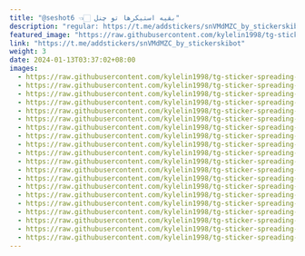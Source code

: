 ```yaml
---
title: "@seshot6 👈🏻 بقیه استیکرها تو چنل"
description: "regular: https://t.me/addstickers/snVMdMZC_by_stickerskibot"
featured_image: "https://raw.githubusercontent.com/kylelin1998/tg-sticker-spreading-worldwide-images/main/img/deda70ca-6ca2-445b-8194-66df8f83057e.jpg"
link: "https://t.me/addstickers/snVMdMZC_by_stickerskibot"
weight: 3
date: 2024-01-13T03:37:02+08:00
images:
  - https://raw.githubusercontent.com/kylelin1998/tg-sticker-spreading-worldwide-images/main/img/deda70ca-6ca2-445b-8194-66df8f83057e.jpg
  - https://raw.githubusercontent.com/kylelin1998/tg-sticker-spreading-worldwide-images/main/img/b2eb9aba-411d-48b5-ada6-5d4a8d4dee15.jpg
  - https://raw.githubusercontent.com/kylelin1998/tg-sticker-spreading-worldwide-images/main/img/dae7fcf5-c845-417b-a188-57851bcac2e0.jpg
  - https://raw.githubusercontent.com/kylelin1998/tg-sticker-spreading-worldwide-images/main/img/23087d79-ccfa-4720-8313-157cf130d65b.jpg
  - https://raw.githubusercontent.com/kylelin1998/tg-sticker-spreading-worldwide-images/main/img/c6515235-f817-4332-b971-3b344d7e12a9.jpg
  - https://raw.githubusercontent.com/kylelin1998/tg-sticker-spreading-worldwide-images/main/img/bf484ab5-406b-41b5-ad81-ec2fcd0e7453.jpg
  - https://raw.githubusercontent.com/kylelin1998/tg-sticker-spreading-worldwide-images/main/img/6bc9b0ad-633f-4cee-9a42-fb97ac94a76b.jpg
  - https://raw.githubusercontent.com/kylelin1998/tg-sticker-spreading-worldwide-images/main/img/14505704-eefd-4111-aa27-93ba6d355c32.jpg
  - https://raw.githubusercontent.com/kylelin1998/tg-sticker-spreading-worldwide-images/main/img/38e61bce-3572-4415-ad16-98377b58460d.jpg
  - https://raw.githubusercontent.com/kylelin1998/tg-sticker-spreading-worldwide-images/main/img/da941349-2c10-452e-8202-d0b67f095c4d.jpg
  - https://raw.githubusercontent.com/kylelin1998/tg-sticker-spreading-worldwide-images/main/img/f9cbe1b0-6982-4c18-9080-1968e56fd155.jpg
  - https://raw.githubusercontent.com/kylelin1998/tg-sticker-spreading-worldwide-images/main/img/e7f9b27f-652d-4eae-ad0e-0567e9e5a798.jpg
  - https://raw.githubusercontent.com/kylelin1998/tg-sticker-spreading-worldwide-images/main/img/bb9dc2ed-34e3-4fe5-bc89-cf13fde840aa.jpg
  - https://raw.githubusercontent.com/kylelin1998/tg-sticker-spreading-worldwide-images/main/img/f6d6396d-2f49-4c41-9214-b12c472f8ab1.jpg
  - https://raw.githubusercontent.com/kylelin1998/tg-sticker-spreading-worldwide-images/main/img/82f1c407-8ea6-49dc-88af-35e4926ac9dd.jpg
  - https://raw.githubusercontent.com/kylelin1998/tg-sticker-spreading-worldwide-images/main/img/3917bb09-6472-4c28-a22b-2d688b68f2ad.jpg
  - https://raw.githubusercontent.com/kylelin1998/tg-sticker-spreading-worldwide-images/main/img/69c74c3d-cafa-43aa-88b9-d6e6dfcbcb0d.jpg
  - https://raw.githubusercontent.com/kylelin1998/tg-sticker-spreading-worldwide-images/main/img/0dcf6f22-ae80-4315-aaeb-b98264268e40.jpg
  - https://raw.githubusercontent.com/kylelin1998/tg-sticker-spreading-worldwide-images/main/img/10edac80-5c0a-4b1a-ab67-0a35d6dd1249.jpg
  - https://raw.githubusercontent.com/kylelin1998/tg-sticker-spreading-worldwide-images/main/img/0cd2050e-4453-44d1-a74b-f8a105679dcb.jpg
---
```

